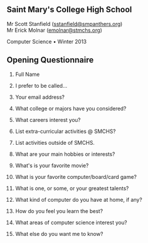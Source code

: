 ## Saint Mary's College High School
Mr Scott Stanfield  (sstanfield@smpanthers.org)  
Mr Erick Molnar     (emolnar@stmchs.org)  

Computer Science • Winter 2013

## Opening Questionnaire

1. Full Name  

2. I prefer to be called...  

3. Your email address?  

4. What college or majors have you considered?  

5. What careers interest you?  

6. List extra-curricular activities @ SMCHS?  

7. List activities outside of SMCHS.  

8. What are your main hobbies or interests?  

9. What's is your favorite movie?  

10. What is your favorite computer/board/card game?  

11. What is one, or some, or your greatest talents?  

12. What kind of computer do you have at home, if any?  

13. How do you feel you learn the best?  

14. What areas of computer science interest you?  

15. What else do you want me to know?  


